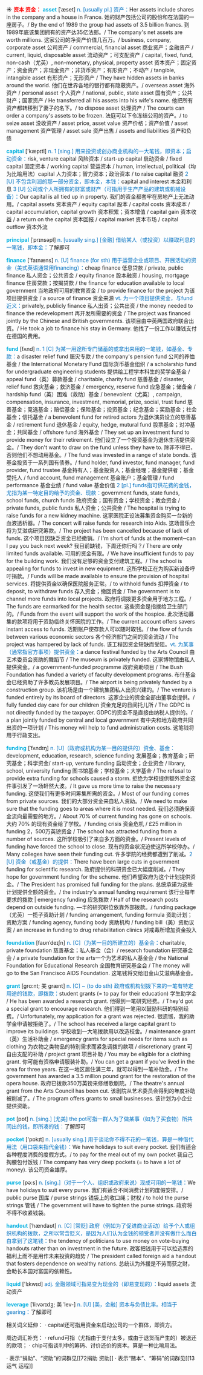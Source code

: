 ☀ <font color="red">**资本 资金：**</font>
<font color="sky blue">**asset**</font> [ˈæset]
<font color="#0070c0">n. [usually pl.] 资产：</font>Her assets include shares in the company and a house in France. 她的财产包括公司的股份和在法国的一座房子。/ By the end of 1989 the group had assets of 3.5 billion francs. 到1989年底该集团拥有的资产达35亿法郎。/ The company's net assets are worth millions. 这家公司的净资产价值几百万。/ business, company, corporate asset 公司资产 / commercial, financial asset 商业资产；金融资产 / current, liquid, disposable asset 流动资产；可支配资产 / capital, fixed, fund, non-cash（尤英）, non-monetary, physical, property asset 资本资产；固定资产；资金资产；非现金资产；非货币资产；有形资产；不动产 / tangible, intangible asset 有形资产；无形资产 / They have hidden assets in banks around the world. 他们在世界各地的银行都有隐蔽资产。/ overseas asset 海外资产 / personal asset 个人资产 / national, public, state asset 国有资产；公共财产；国家资产 / He transferred all his assets into his wife's name. 他把所有资产都转移到了妻子的名下。/ to dispose asset 处理资产 / The courts can order a company's assets to be frozen. 法庭可以下令冻结公司的资产。/ to seize asset 没收资产 / asset price, asset value 资产价格；资产价值 / asset management 资产管理 / asset sale 资产出售 / assets and liabilities 资产和负债
 
<font color="sky blue">**capital**</font> ['kæpɪtl] 
<font color="#0070c0">n. 1 [sing.] 用来投资或创办商业机构的一大笔钱，即资本；启动资金：</font>risk, venture capital 风险资本 / start-up capital 启动资金 / fixed capital 固定资本 / working capital 营运资本 / human, intellectual, political（均为比喻用法）capital 人力资本；智力资本；政治资本 / to raise capital 融资 <font color="#0070c0">2 [U] 不包含利润的那一部分资金，即本金，本钱：</font>capital and interest 本金和利息 <font color="#0070c0">3 [U] 公司或个人所拥有的财富或财产（可指用于生产产品的建筑或机械设备）：</font>Our capital is all tied up in property. 我们的资金都套牢在房地产上无法动用。/ capital assets 资本资产 / equity capital 股本 / capital costs 资本成本 / capital accumulation, capital growth 资本积累；资本增值 / capital gain 资本收益 / a return on the capital 资本回报 / capital market 资本市场 / capital outflow 资本外流
           
<font color="sky blue">**principal**</font> [ˈprɪnsəpl]
<font color="#0070c0">n. [usually sing.] [金融] 借给某人（或投资）以赚取利息的一笔钱，即本金：</font>了解即可

<font color="sky blue">**finance**</font> ['faɪnæns] 
<font color="#0070c0">n. [U] finance (for sth) 用于运营企业或项目、开展活动的资金（美式英语通常用financing）：</font>cheap finance 低息贷款 / private, public finance 私人资金；公共资金 / equity finance 股本融资 / housing, mortgage finance 住房贷款；按揭贷款 / the finance for education available to local government 当地政府可用的教育资金 / to provide finance for the project 为该项目提供资金 / a source of finance 资金来源 <font color="#0070c0">vt. 为一个项目提供资金，与fund近义：</font>privately, publicly finance 私人出资；公共出资 / the money needed to finance the redevelopment 再开发所需要的资金 / The project was financed jointly by the Chinese and British governments. 该项目由中英两国政府联合出资。/ He took a job to finance his stay in Germany. 他找了一份工作以赚钱支付在德国的费用。
           
<font color="sky blue">**fund**</font> [fʌnd]
<font color="#0070c0">n. 1 [C] 为某一用途所专门储蓄的或拿出来用的一笔钱，如基金、专款：</font>a disaster relief fund 赈灾专款 / the company's pension fund 公司的养恤基金 / the International Monetary Fund 国际货币基金组织 / a scholarship fund for undergraduate engineering students 提供给工程学本科生的奖学金基金 / appeal fund（英）募款基金 / charitable, charity fund 慈善基金 / disaster, relief fund 救灾基金；救济基金 / emergency, reserve fund 应急基金；储备金 / hardship fund（英）困难（救助）基金 / benevolent（尤英）, campaign, compensation, insurance, investment, memorial, prize, social, trust fund 慈善基金；竞选基金；赔偿基金；保险基金；投资基金；纪念基金；奖励基金；社会基金；信托基金 / a benevolent fund for retired actors 为退休演员设立的慈善基金 / retirement fund 退休基金 / equity, hedge, mutural fund 股票基金；对冲基金；共同基金 / offshore fund 海外基金 / They set up an investment fund to provide money for their retirement. 他们设立了一个投资基金为退休生活提供资金。/ They don't want to draw on the fund unless they have to. 除非不得已，否则他们不想动用基金。/ The fund was invested in a range of state bonds. 该基金投资于一系列国有债券。/ fund holder, fund investor, fund manager, fund provider, fund trustee 基金持有人；基金投资人；基金经理；基金提供者；基金受托人 / fund account, fund management 基金账户；基金管理 / fund performance 基金业绩 / fund value 基金价值 <font color="#0070c0">2 [pl.] funds指可供花费的金钱，尤指为某一特定目的给予的资金、现款：</font>government funds, state funds, school funds, church funds 政府资金；国有资金；学校资金；教会资金 / private funds, public funds 私人资金；公共资金 / The hospital is trying to raise funds for a new kidney machine. 这家医院正设法募集资金购买一台新的血液透析器。/ The concert will raise funds for research into Aids. 这场音乐会将为艾滋病研究筹款。/ The project has been cancelled because of lack of funds. 这个项目因缺乏资金已经撤销。/ I'm short of funds at the moment─can I pay you back next week? 我目前缺钱，下周还你行吗？/ There are only limited funds available. 可用的资金有限。/ We have insufficient funds to pay for the building work. 我们没有足够的资金支付建筑工程。/ The school is appealing for funds to invest in new equipment. 这所学校正在为购买新设备呼吁捐款。/ Funds will be made available to ensure the provision of hospital services. 将提供资金以确保医院服务正常。/ to withhold funds 扣押资金 / to deposit, to withdraw funds 存入资金；撤回资金 / The government is to channel more funds into local projects. 政府将调拨更多资金用于地方工程。/ The funds are earmarked for the health sector. 这些资金是指拨给卫生部门的。/ Funds from the event will support the work of the hospice. 此次活动募集的款项将用于资助临终关怀医院的工作。/ The current account offers savers instant access to funds. 活期账户使存款人可以随时取钱。/ the flow of funds between various economic sectors 各个经济部门之间的资金流动 / The project was hampered by lack of funds. 该工程因资金短缺而受阻。<font color="#0070c0">vt. 为某事（通常指官方事项）提供资金：</font>a dance festival funded by the Arts Council 由艺术委员会资助的舞蹈节 / The museum is privately funded. 这家博物馆由私人提供资金。/ a government-funded programme 政府资助项目 / The Bush Foundation has funded a variety of faculty development programs. 布什基金会已经资助了许多教员发展项目。/ The airport is being privately funded by a construction group. 该机场是由一个建筑集团私人出资兴建的。/ The venture is funded entirely by its board of directors. 这家企业的资金全部由董事会提供。/ fully funded day care for our children 资金充足的日间托儿所 / The GDPC is not directly funded by the taxpayer. GDPC的资金不是直接由纳税人提供的。/ a plan jointly funded by central and local government 有中央和地方政府共同出资的一项计划 / This money will help to fund administration costs. 这笔钱将用于行政支出。
                                 
<font color="sky blue">**funding**</font> [ˈfʌndɪŋ]
<font color="#0070c0">n. [U]（政府或机构为某一目的提供的）资金、基金：</font>development, education, research, science funding 发展基金；教育基金；研究基金；科学资金/ start-up, venture funding 启动资金；企业资金 / library, school, university funding 图书馆基金；学校基金；大学基金 / The refusal to provide extra funding for schools caused a storm. 拒绝为学校提供额外资金这件事引发了一场轩然大波。/ It gave us more time to raise the necessary funding. 这使我们有更多时间筹集所需的资金。/ Most of our funding comes from private sources. 我们的大部分资金来自私人资助。/ We need to make sure that the funding goes to areas where it is most needed. 我们必须确保资金流向最需要的地方。/ About 70% of current funding has gone on schools. 大约 70% 的现有资金给了学校。/ funding crisis 资金危机 / £25 million in funding 2，500万英镑资金 / The school has attracted funding from a number of sources. 这所学校吸引了来自多方面的资金。/ Present levels of funding have forced the school to close. 现有的资金状况迫使这所学校停办。/ Many colleges have seen their funding cut. 许多学院的经费都遭到了削减。<font color="#0070c0">2 [U] 资金（或基金）的提供：</font>There have been large cuts in government funding for scientific research. 政府提供的科研资金已大幅度削减。/ They hope for government funding for the scheme. 他们希望政府为这个计划提供资金。/ The President has promised full funding for the plans. 总统承诺为这些计划提供全额的资金。/ the industry's annual funding requirement 该行业每年要求的拨款 | emergency funding 应急拨款 / Half of the research posts depend on outside funding. —半的研究职位依靠外部拨款。/ funding package（尤英）一揽子资助计划 / funding arrangement, funding formula 资助计划；资助方案 / funding agency, funding body 资助机构 / funding bill（美）资助议案 / an increase in funding to drug rehabilitation clinics 对戒毒所增加资金投入

<font color="sky blue">**foundation**</font> [faʊnˈdeɪʃn]
<font color="#0070c0">n. [C]（为某一目的所建立的）基金会：</font>charitable, private foundation 慈善基金；私人基金（会）/ research foundation 研究基金会 / a private foundation for the arts一个为艺术的私人基金会 / the National Foundation for Educational Research 全国教育研究基金会 / The money will go to the San Francisco AIDS Foundation. 这笔钱将交给旧金山艾滋病基金会。

<font color="sky blue">**grant**</font> [grɑ:nt; 美 grænt]
<font color="#0070c0">n. [C] ~ (to do sth) 政府或机构划拨下来的一笔有特定用途的钱款，即拨款：</font>student grants (= to pay for their education) 学生助学金 / He has been awarded a research grant. 他得到一笔研究经费。/ They'd got a special grant to encourage research. 他们得到一笔用以鼓励科研的特别经费。/ Unfortunately, my application for a grant was rejected. 很遗憾，我的助学金申请被拒绝了。/ The school has received a large capital grant to improve its buildings. 学校收到一大笔拨款用以改造校舍。/ maintenance grant（英）生活补助金 / emergency grants for special needs for items such as clothing 为衣物之类物品的特别需求而紧急调拨的款项 / discretionary grant 可自由支配的补助 / project grant 项目补助 / You may be eligible for a clothing grant. 你可能有资格申请服装补助。/ You can get a grant if you've lived in the area for three years. 在这一地区居住满三年，就可以得到一笔补助金。/ The government has awarded a 3.5 million pound grant for the restoration of the opera house. 政府已拨款350万英镑来修缮歌剧院。/ The theatre's annual grant from the Arts Council has been cut. 该剧院从艺术委员会得到的年度补助被削减了。/ The program offers grants to small businesses. 该计划为小企业提供资助。

<font color="sky blue">**pot**</font> [pɒt] 
<font color="#0070c0">n. [sing.] [尤美] the pot可指一群人为了做某事（如为了买食物）所共同出的钱，即所凑的钱：</font>了解即可

<font color="sky blue">**pocket**</font> ['pɒkɪt] 
<font color="#0070c0">n. [usually sing.] 用于谈论你不得不花的一笔钱，算是一种借代用法（用口袋来指代金钱）：</font>We have holidays to suit every pocket. 我们有适合各种程度消费的度假方式。/ to pay for the meal out of my own pocket 我自己掏腰包付饭钱 / The company has very deep pockets (= to have a lot of money). 该公司资金雄厚。

<font color="sky blue">**purse**</font> [pə:s] 
<font color="#0070c0">n. [sing.]（对于一个人、组织或政府来说）现成可用的一笔钱：</font>We have holidays to suit every purse. 我们有适合不同消费计划的度假安排。/ public purse 国库 / purse strings 钱袋上的收口绳；财权 / to hold the purse strings 管钱 / The government will have to tighten the purse strings. 政府将不得不收紧钱袋。
           
<font color="sky blue">**handout**</font> [ˈhændaʊt]
<font color="#0070c0">n. [C] [常贬] 政府（例如为了促进商业活动）给予个人或组织机构的拨款，之所以常含贬义，是因为人们认为金钱的领受者并没有做什么而白白拿到了这笔钱：</font>the tendency of politicians to use money on vote-buying handouts rather than on investment in the future. 政客把钱用于可以拉选票的福利上而不是用作未来投资的趋势 / The president called foreign aid a handout that fosters dependence on wealthy nations. 总统认为外援是不劳而获之财，会助长本国对富国的依赖性。

<font color="sky blue">**liquid**</font> ['lɪkwɪd] 
<font color="#0070c0">adj. 金融领域可指易变为现金的（即易变现的）：</font>liquid assets 流动资产
           
<font color="sky blue">**leverage**</font> [ˈli:vərɪdʒ; 美 ˈlev-]
<font color="#0070c0">n. [U] [美，金融] 资本与负债比率。相当于gearing：</font>了解即可

相关词义延伸：
· capital还可指用资金来启动公司的一个群体，即资方。

周边词汇补充：
· refund可指（尤指由于支付太多，或由于退货而产生的）被退还的款项；
· chip可指谈判中的筹码、讨价还价的资本。算是一种比喻用法。

· 表示“捐助”、“资助”的词群见[[72捐助 资助]]
· 表示“赌本”、“筹码”的词群见[[13运气 运程]]
